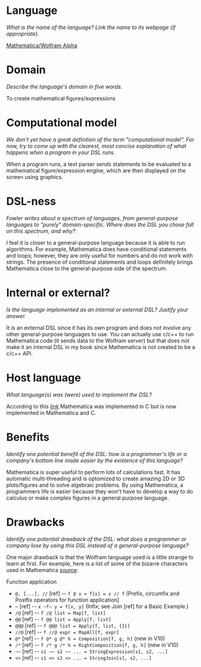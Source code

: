 # Language
_What is the name of the language? Link the name to its webpage 
(if appropriate)._

[Mathematica/Wolfram Alpha](http://www.wolfram.com/mathematica/?source=nav)


# Domain
_Describe the language's domain in five words._

To create mathematical figures/expressions

# Computational model
_We don't yet have a great definition of the term "computational model". 
For now, try to come up with the clearest, most concise explanation of 
what happens when a program in your DSL runs._

When a program runs, a text parser sends statements to be evaluated to a mathematical figure/expression engine, which are then displayed on the screen using graphics. 

# DSL-ness
_Fowler writes about a spectrum of languages, from general-purpose languages to 
"purely" domain-specific. Where does the DSL you chose fall on this spectrum, 
and why?_ 

I feel it is closer to a general-purpose language because it is able to run algorithms. For example, Mathematica does have conditional statements and loops; however, they are only useful for numbers and do not work with strings. The presence of conditional statements and loops definitely brings Mathematica close to the general-purpose side of the spectrum. 

# Internal or external?
_Is the language implemented as an internal or external DSL? 
Justify your answer._

It is an external DSL since it has its own program and does not involve any other general-purpose languages to use. You can actually use c/c++ to run Mathematica code (it sends data to the Wolfram server) but that does not make it an internal DSL in my book since Mathematica is not created to be a c/c++ API.

# Host language
_What language(s) was (were) used to implement the DSL?_

According to this [link](http://progopedia.com/implementation/wolfram-mathematica/) Mathematica was implemented in C but is now implemented in Mathematica and C. 

# Benefits
_Identify one potential benefit of the DSL: how is a programmer's life or a 
company's bottom line made easier by the existence of this language?_

Mathematica is super useful to perform lots of calculations fast. It has automatic multi-threading and is optomized to create amazing 2D or 3D plots/figures and to solve algebraic problems. By using Mathematica, a programmers life is easier because they won't have to develop a way to do calculus or make complex figures in a general purpose language.

# Drawbacks
_Identify one potential drawback of the DSL: what does a programmer or company 
lose by using this DSL instead of a general-purpose language?_

One major drawback is that the Wolfram language used is a little strange to learn at first. For example, here is a list of some of the bizarre characters used in Mathematica [source](http://mathematica.stackexchange.com/questions/18393/what-are-the-most-common-pitfalls-awaiting-new-users):

Function application

- `@, [...], //` [ref] -- `f @ x = f[x] = x // f` (Prefix, circumfix and Postfix operators for function application]
- `~` [ref] -- `x ~f~ y = f[x, y]` (Infix; see Join [ref] for a Basic Example.)
- `/@` [ref] -- `f /@ list = Map[f, list]`
- `@@` [ref] -- `f @@ list = Apply[f, list]`
- `@@@` [ref] -- `f @@@ list = Apply[f, list, {1}]`
- `//@` [ref] -- `f //@ expr = MapAll[f, expr]`
- `@*` [ref] -- `f @* g @* h = Composition[f, g, h]` (new in V10)
- `/*` [ref] -- `f /* g /* h = RightComposition[f, g, h]` (new in V10)
- `~~` [ref] -- `s1 ~~ s2 ~~ ... = StringExpression[s1, s2, ...]`
- `<>` [ref] -- `s1 <> s2 <> ... = StringJoin[s1, s2, ...]`
